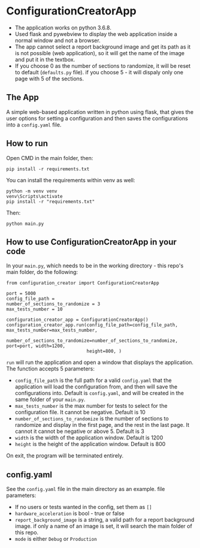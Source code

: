 # ConfigurationCreatorApp

- The application works on python 3.6.8.
- Used flask and pywebview to display the web application inside a normal window and not a browser.
- The app cannot select a report background image and get its path as it is not possible (web application), so it will
  get the name of the image and put it in the textbox.
- If you choose 0 as the number of sections to randomize, it will be reset to default (```defaults.py``` file). if you choose 5 - it will dispaly only one page with 5 of the sections.

## The App

A simple web-based application written in python using flask, that gives the user options for setting a configuration
and then saves the configurations into a ```config.yaml``` file.

## How to run

Open CMD in the main folder, then:

```
pip install -r requirements.txt
```

You can install the requirements within venv as well:

```
python -m venv venv
venv\Scripts\activate
pip install -r "requirements.txt"
```

Then:

```
python main.py
```

## How to use ConfigurationCreatorApp in your code

In your ```main.py```, which needs to be in the working directory - this repo's main folder, do the following:

```
from configuration_creator import ConfigurationCreatorApp

port = 5000
config_file_path = 
number_of_sections_to_randomize = 3 
max_tests_number = 10

configuration_creator_app = ConfigurationCreatorApp()
configuration_creator_app.run(config_file_path=config_file_path, max_tests_number=max_tests_number,
                              number_of_sections_to_randomize=number_of_sections_to_randomize, port=port, width=1200,
                              height=800, )
```

```run``` will run the application and open a window that displays the application. The function accepts 5 parameters:

- ```config_file_path``` is the full path for a valid ```config.yaml``` that the application will load the configuration
  from, and then will save the configurations into. Default is ```config.yaml```, and will be created in the same folder
  of your ```main.py```.
- ```max_tests_number``` is the max number for tests to select for the configuration file. It cannot be negative.
  Default is 10
- ```number_of_sections_to_randomize``` is the number of sections to randomize and display in the first page, and the
  rest in the last page. It cannot it cannot be negative or above 5. Default is 3
- ```width``` is the width of the application window. Default is 1200
- ```height``` is the height of the application window. Default is 800

On exit, the program will be terminated entirely.

## config.yaml

See the ```config.yaml``` file in the main directory as an example. file parameters:

- If no users or tests wanted in the config, set them as ```[]```
- ```hardware_acceleration``` is bool - true or false
- ```report_background_image``` is a string, a valid path for a report background image. if only a name of an image is
  set, it will search the main folder of this repo.
- ```mode``` is either ```Debug``` or ```Production```
